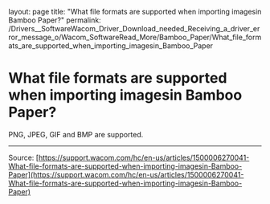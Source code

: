 layout: page
title: "What file formats are supported when importing imagesin Bamboo Paper?"
permalink: /Drivers__SoftwareWacom_Driver_Download_needed_Receiving_a_driver_error_message_o/Wacom_SoftwareRead_More/Bamboo_Paper/What_file_formats_are_supported_when_importing_imagesin_Bamboo_Paper

# What file formats are supported when importing imagesin Bamboo Paper?

PNG, JPEG, GIF and BMP are supported.

---
Source: [https://support.wacom.com/hc/en-us/articles/1500006270041-What-file-formats-are-supported-when-importing-imagesin-Bamboo-Paper](https://support.wacom.com/hc/en-us/articles/1500006270041-What-file-formats-are-supported-when-importing-imagesin-Bamboo-Paper)
